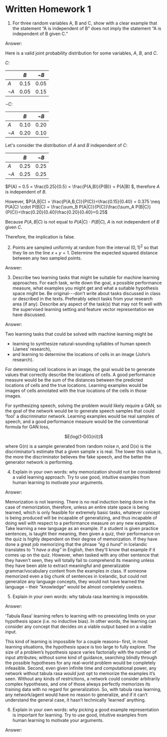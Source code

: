 # Written Homework 1
1. For three random variables A, B and C, show with a clear example that the statement “A is independent of B” does not imply the statement “A is independent of B given C.” 

Answer:

Here is a valid joint probability distribution for some variables, $A$, $B$, and $C$.

$C$:

| | $B$ | $\neg B$ |
| ----- | ----- | ---- |
| $A$ | 0.15 | 0.05 |
| $\neg A$ | 0.05 | 0.15 |

$\neg C$:

| | $B$ | $\neg B$ |
| ----- | ----- | ---- |
| $A$ | 0.10 | 0.20 |
| $\neg A$ | 0.20 | 0.10 |

Let's consider the distribution of $A$ and $B$ independent of $C$:

| | $B$ | $\neg B$ |
| ----- | ----- | ---- |
| $A$ | 0.25 | 0.25 |
| $\neg A$ | 0.25 | 0.25 |

$P(A) = 0.5 = \frac{0.25}{0.5} = \frac{P(A,B)}{P(B)} = P(A|B) $, therefore $A$ is independent of $B$.

However, $P(A,B|C) = \frac{P(A,B,C)}{P(C)}=\frac{0.15}{0.40} = 0.375 \neq P(A|C) \cdot P(B|C) = \frac{\sum_B P(A|C)}{P(C)}\frac{\sum_A P(B|C)}{P(C)}=\frac{0.20}{0.40}\frac{0.20}{0.40}=0.25$

Because $P(A,B|C)$ is not equal to $P(A|C) \cdot P(B|C)$, $A$ is not independent of $B$ given $C$.  

Therefore, the implication is false.


2. Points are sampled uniformly at random from the interval $(0,1)^2$ so that they lie on the line $x+y=1$. Determine the expected squared distance between any two sampled points. 

Answer:

3. Describe two learning tasks that might be suitable for machine learning approaches. For each task, write down the goal, a possible performance measure, what examples you might get and what a suitable hypothesis space might be. Be original---don’t write about tasks discussed in class or described in the texts. Preferably select tasks from your research area (if any). Describe any aspect of the task(s) that may not fit well with the supervised learning setting and feature vector representation we have discussed. 

Answer: 

Two learning tasks that could be solved with machine learning might be 
- learning to synthesize natural-sounding syllables of human speech (James’ research), 
- and learning to determine the locations of cells in an image (John’s research).

For determining cell locations in an image, the goal would be to generate values that correctly describe the locations of cells. A good performance measure would be the sum of the distances between the predicted locations of cells and the true locations. Learning examples would be images of cells annotated with the true locations of the cells in those images.

For synthesizing speech, solving the problem would likely require a GAN, so the goal of the network would be to generate speech samples that could ‘fool’ a discriminator network. Learning examples would be real samples of speech, and a good performance measure would be the conventional formula for GAN loss,

<p align="center">$E(log(1-D(G(n)))$</p>

where G(n) is a sample generated from random noise n, and D(x) is the discriminator’s estimate that a given sample x is real. The lower this value is, the more the discriminator believes the fake speech, and the better the generator network is performing.


4. Explain in your own words: why memorization should not be considered a valid learning approach. Try to use good, intuitive examples from human learning to motivate your arguments.

Answer: 

Memorization is not learning.  There is no real induction being done in the case of memorization, therefore, unless an entire state space is being learned, which is only feasible for extremely basic tasks, whatever concept is being produced will be incapable of generalizing, and thus incapable of doing well with respect to a performance measure on any new examples.  Take learning a new language as an example.  If a student is given practice sentences, is taught their meaning, then given a quiz, their performance on the quiz is highly dependent on their degree of memorization.  If they have done a great job memorizing that the phrase _"ég á hund"_ in Icelandic translates to _"I have a dog"_ in English, then they'll know that example if it comes up on the quiz.  However, when tasked with any other sentence that they haven't seen, they will totally fail to comprehend its meaning unless they have been able to extract meaningful and generalizable grammar/vocabulary content from the examples in class.  If someone memorized even a big chunk of sentences in Icelandic, but could not generalize any language concepts, they would not have learned the language – their "knowledge" would be almost completely useless.

5. Explain in your own words: why tabula rasa learning is impossible. 

Answer: 

 ‘Tabula Rasa’ learning refers to learning with no preexisting limits on your hypothesis space (i.e. no inductive bias). In other words, the learning can consider any concept that decides on a viable output based on a viable input. 
 
This kind of learning is impossible for a couple reasons– first, in most learning situations, the hypothesis space is too large to fully explore. The size of a problem’s hypothesis space varies factorially with the number of input attributes; without some kind of guidance, searching blindly through the possible hypotheses for any real-world problem would be completely infeasible. Second, even given infinite time and computational power, any network without tabula rasa would just opt to memorize the examples it’s seen. Without any kinds of restrictions, a network could consider arbitrarily complex hypotheses, and one of those always perfectly memorizes its training data with no regard for generalization. So, with tabula rasa learning, any network/agent would have no reason to generalize, and if it can’t understand the general case, it hasn’t technically ‘learned’ anything.

6. Explain in your own words: why picking a good example representation is important for learning. Try to use good, intuitive examples from human learning to motivate your arguments.

Answer: 
